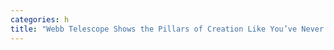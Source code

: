```yaml
---
categories: h
title: "Webb Telescope Shows the Pillars of Creation Like You’ve Never Seen Them Before"
---
```

